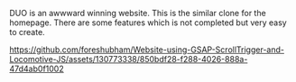 DUO is an awwward winning website. This is the similar clone for the homepage. There are some features which is not completed but very easy to create.


https://github.com/foreshubham/Website-using-GSAP-ScrollTrigger-and-Locomotive-JS/assets/130773338/850bdf28-f288-4026-888a-47d4ab0f1002

